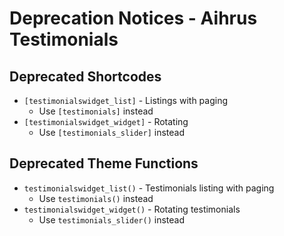 # Deprecation Notices - Aihrus Testimonials

## Deprecated Shortcodes

* `[testimonialswidget_list]` - Listings with paging
	* Use `[testimonials]` instead
* `[testimonialswidget_widget]` - Rotating
	* Use `[testimonials_slider]` instead

## Deprecated Theme Functions

* `testimonialswidget_list()` - Testimonials listing with paging 
	* Use `testimonials()` instead
* `testimonialswidget_widget()` - Rotating testimonials
	* Use `testimonials_slider()` instead
